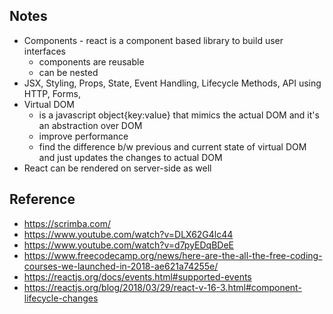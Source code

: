 ## Notes
- Components - react is a component based library to build user interfaces
  - components are reusable 
  - can be nested
- JSX, Styling, Props, State, Event Handling, Lifecycle Methods, API using HTTP, Forms, 
- Virtual DOM 
  - is a javascript object{key:value} that mimics the actual DOM and it's an abstraction over DOM 
  - improve performance
  - find the difference b/w previous and current state of virtual DOM and just updates the changes to actual DOM
- React can be rendered on server-side as well



## Reference
- https://scrimba.com/
- https://www.youtube.com/watch?v=DLX62G4lc44 
- https://www.youtube.com/watch?v=d7pyEDqBDeE
- https://www.freecodecamp.org/news/here-are-the-all-the-free-coding-courses-we-launched-in-2018-ae621a74255e/
- https://reactjs.org/docs/events.html#supported-events
- https://reactjs.org/blog/2018/03/29/react-v-16-3.html#component-lifecycle-changes
